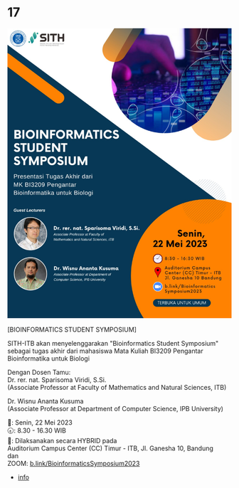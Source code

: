 # 17
![](bioinformatics-student-symposium.jpeg)

[BIOINFORMATICS STUDENT SYMPOSIUM]

SITH-ITB akan menyelenggarakan "Bioinformatics Student Symposium"
sebagai tugas akhir dari mahasiswa Mata Kuliah BI3209 Pengantar Bioinformatika untuk Biologi

Dengan Dosen Tamu: \
Dr. rer. nat. Sparisoma Viridi, S.Si. \
(Associate Professor at Faculty of Mathematics and Natural Sciences, ITB)

Dr. Wisnu Ananta Kusuma \
(Associate Professor at Department of Computer Science, IPB University)

📆: Senin, 22 Mei 2023 \
🕣: 8.30 - 16.30 WIB \
📍: Dilaksanakan secara HYBRID pada \
Auditorium Campus Center (CC) Timur - ITB, Jl. Ganesha 10, Bandung \
dan \
ZOOM: [b.link/BioinformaticsSymposium2023](b.link/BioinformaticsSymposium2023)

+ [info](info.md)
